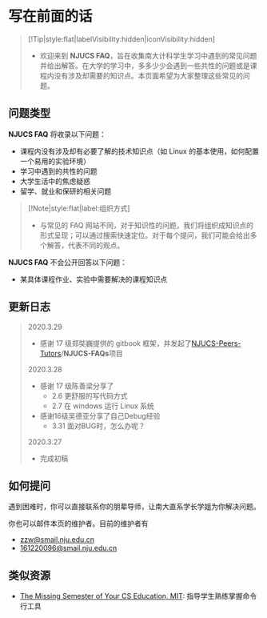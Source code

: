 # 写在前面的话

> [!Tip|style:flat|labelVisibility:hidden|iconVisibility:hidden]
>
> - 欢迎来到 **NJUCS FAQ**，旨在收集南大计科学生学习中遇到的常见问题并给出解答。在大学的学习中，多多少少会遇到一些共性的问题或是课程内没有涉及却需要的知识点。本页面希望为大家整理这些常见的问题。

## 问题类型

**NJUCS FAQ** 将收录以下问题：

- 课程内没有涉及却有必要了解的技术知识点（如 Linux 的基本使用，如何配置一个易用的实验环境）
- 学习中遇到的共性的问题
- 大学生活中的焦虑疑惑
- 留学、就业和保研的相关问题

> [!Note|style:flat|label:组织方式]
>
> - 与常见的 FAQ 网站不同，对于知识性的问题，我们将组织成知识点的形式呈现；可以通过搜索快速定位。对于每个提问，我们可能会给出多个解答，代表不同的观点。

**NJUCS FAQ** 不会公开回答以下问题：

- 某具体课程作业、实验中需要解决的课程知识点

## 更新日志

> 2020.3.29
>
> - 感谢 17 级郑奘巍提供的 gitbook 框架，并发起了[NJUCS-Peers-Tutors](https://github.com/NJUCS-Peers-Tutors)/**NJUCS-FAQs**项目
>
> 2020.3.28
>
> - 感谢 17 级陈善梁分享了
>   - 2.6 更舒服的写代码方式
>   - 2.7 在 windows 运行 Linux 系统
> - 感谢16级吴德亚分享了自己Debug经验
>   - 3.31 面对BUG时，怎么办呢？
>
> 2020.3.27
>
> - 完成初稿

## 如何提问

遇到困难时，你可以直接联系你的朋辈导师，让南大直系学长学姐为你解决问题。

你也可以邮件本页的维护者。目前的维护者有

- zzw@smail.nju.edu.cn
- 161220096@smail.nju.edu.cn

## 类似资源

- [The Missing Semester of Your CS Education, MIT](https://missing.csail.mit.edu/): 指导学生熟练掌握命令行工具
